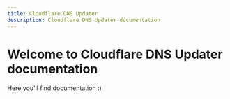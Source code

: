 ```yaml
---
title: Cloudflare DNS Updater
description: Cloudflare DNS Updater documentation
---
```


# Welcome to Cloudflare DNS Updater documentation

Here you'll find documentation :)
